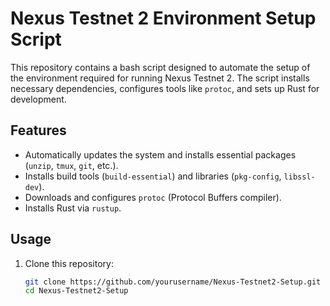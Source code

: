 # Nexus Testnet 2 Environment Setup Script

This repository contains a bash script designed to automate the setup of the environment required for running Nexus Testnet 2. The script installs necessary dependencies, configures tools like `protoc`, and sets up Rust for development.

## Features
- Automatically updates the system and installs essential packages (`unzip`, `tmux`, `git`, etc.).
- Installs build tools (`build-essential`) and libraries (`pkg-config`, `libssl-dev`).
- Downloads and configures `protoc` (Protocol Buffers compiler).
- Installs Rust via `rustup`.

## Usage
1. Clone this repository:
   ```bash
   git clone https://github.com/yourusername/Nexus-Testnet2-Setup.git
   cd Nexus-Testnet2-Setup
